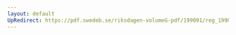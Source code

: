 ```yaml
---
layout: default
UpRedirect: https://pdf.swedeb.se/riksdagen-volumeG-pdf/199091/reg_199091/reg_199091_1061.pdf
---
```

